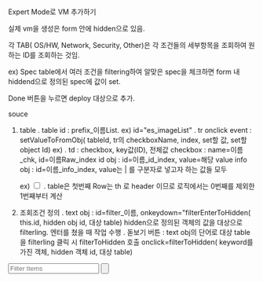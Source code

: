 
##
Expert Mode로 VM 추가하기


실제 vm을 생성은 form 안에 hidden으로 있음.

각 TAB( OS/HW, Network, Security, Other)은 각 조건들의 세부항목을 조회하여
원하는 ID를 조회하는 것임.

ex) Spec table에서 여러 조건을 filtering하여 알맞은 spec을 체크하면
  form 내 hiddend으로 정의된 spec에 값이 set.

Done 버튼을 누르면 deploy 대상으로 추가.


souce 
1. table
 . table id : prefix_이름List.  ex) id="es_imageList"
 . tr onclick event : setValueToFromObj( tableId, tr의 checkboxName, index, set할 값, set할 object Id)
   ex) <tr onclick="setValueToFormObj('es_imageList', 'vmImage_chk', '{{$vmInageIndex}}', '{{$vmImageItem.ID}}', 'e_imageId');">
 . td : checkbox, key값(ID), 전체값
        checkbox : name=이름_chk, id=이름Raw_index
        id obj : id=이름_id_index, value=해당 value
        info obj : id=이름_info_index, value는 | 를 구분자로 넣고자 하는 값들 모두

   ex)  <td class="overlay hidden" data-th="">
            <input type="checkbox" name="vmImage_chk" id="vmImageRaw_{{$vmInageIndex}}" title="" />
            <input type="hidden" id="vmImage_id_{{$vmInageIndex}}" value="{{$vmImageItem.ID}}"/>
            <input type="hidden" name="vmImageInfo" id="vmImage_info_{{$vmInageIndex}}" value="{{$vmImageItem.ID}}|{{$vmImageItem.Name}}|{{$vmImageItem.ConnectionName}}|{{$vmImageItem.CspImageId}}|{{$vmImageItem.CspImageName}}|{{$vmImageItem.GuestOS}}|{{$vmImageItem.Description}}"/>
            <label for="td_ch1"></label> <span class="ov off"></span>
        </td>
. table은 첫번째 Row는 th 로 header 이므로 로직에서는 0번째를 제외한 1번째부터 계산

3. 조회조건 정의
 . text obj : id=filter_이름, onkeydown="filterEnterToHidden( this.id, hidden obj id, 대상 table)
        hidden으로 정의된 객체의 값을 대상으로 filterling.
        엔터를 쳤을 때 작업 수행
 . 돋보기 버튼 : text obj의 단어로 대상 table을 filterling
        클릭 시 filterToHidden 호출
        onclick=filterToHidden( keyword를 가진 객체, hidden 객체 id, 대상 table)

<span class="sbox">
    <input type="text" name="" value="" placeholder="Filter Items" class="pline ip_1 search_ip" id="filter_image" onkeydown="filterEnterToHidden(this.id, 'vmImageInfo', 'es_imageList');"/>
    <input type="submit" name="" class="btn_search" value="" title="" onclick="filterToHidden('filter_image', 'vmImageInfo', 'es_imageList')"/>
</span>
